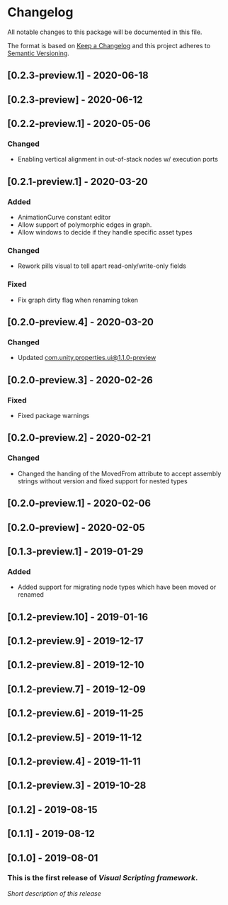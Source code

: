 # Changelog
All notable changes to this package will be documented in this file.

The format is based on [Keep a Changelog](http://keepachangelog.com/en/1.0.0/)
and this project adheres to [Semantic Versioning](http://semver.org/spec/v2.0.0.html).
## [0.2.3-preview.1] - 2020-06-18
## [0.2.3-preview] - 2020-06-12

## [0.2.2-preview.1] - 2020-05-06

### Changed
- Enabling vertical alignment in out-of-stack nodes w/ execution ports

## [0.2.1-preview.1] - 2020-03-20

### Added
- AnimationCurve constant editor
- Allow support of polymorphic edges in graph.
- Allow windows to decide if they handle specific asset types

### Changed
- Rework pills visual to tell apart read-only/write-only fields

### Fixed
- Fix graph dirty flag when renaming token

## [0.2.0-preview.4] - 2020-03-20

### Changed

- Updated com.unity.properties.ui@1.1.0-preview

## [0.2.0-preview.3] - 2020-02-26

### Fixed

- Fixed package warnings

## [0.2.0-preview.2] - 2020-02-21

### Changed

- Changed the handing of the MovedFrom attribute to accept assembly strings without version and fixed support for nested types

## [0.2.0-preview.1] - 2020-02-06
## [0.2.0-preview] - 2020-02-05

## [0.1.3-preview.1] - 2019-01-29

### Added

- Added support for migrating node types which have been moved or renamed

## [0.1.2-preview.10] - 2019-01-16
## [0.1.2-preview.9] - 2019-12-17
## [0.1.2-preview.8] - 2019-12-10
## [0.1.2-preview.7] - 2019-12-09
## [0.1.2-preview.6] - 2019-11-25
## [0.1.2-preview.5] - 2019-11-12
## [0.1.2-preview.4] - 2019-11-11
## [0.1.2-preview.3] - 2019-10-28
## [0.1.2] - 2019-08-15
## [0.1.1] - 2019-08-12
## [0.1.0] - 2019-08-01

### This is the first release of *Visual Scripting framework*.

*Short description of this release*

